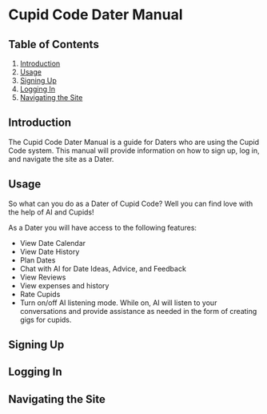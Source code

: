 # Cupid Code Dater Manual

## Table of Contents
1. [Introduction](#introduction)
2. [Usage](#usage)
3. [Signing Up](#signing-up)
4. [Logging In](#logging-in)
5. [Navigating the Site](#navigating-the-site)

## Introduction

The Cupid Code Dater Manual is a guide for Daters who are using the Cupid Code system. This manual will provide information on how to sign up, log in, and navigate the site as a Dater.

## Usage

So what can you do as a Dater of Cupid Code? Well you can find love with the help of AI and Cupids!

As a Dater you will have access to the following features:
- View Date Calendar
- View Date History
- Plan Dates
- Chat with AI for Date Ideas, Advice, and Feedback
- View Reviews
- View expenses and history
- Rate Cupids
- Turn on/off AI listening mode. While on, AI will listen to your conversations and provide assistance as needed in the form of creating gigs for cupids.


## Signing Up


## Logging In


## Navigating the Site


